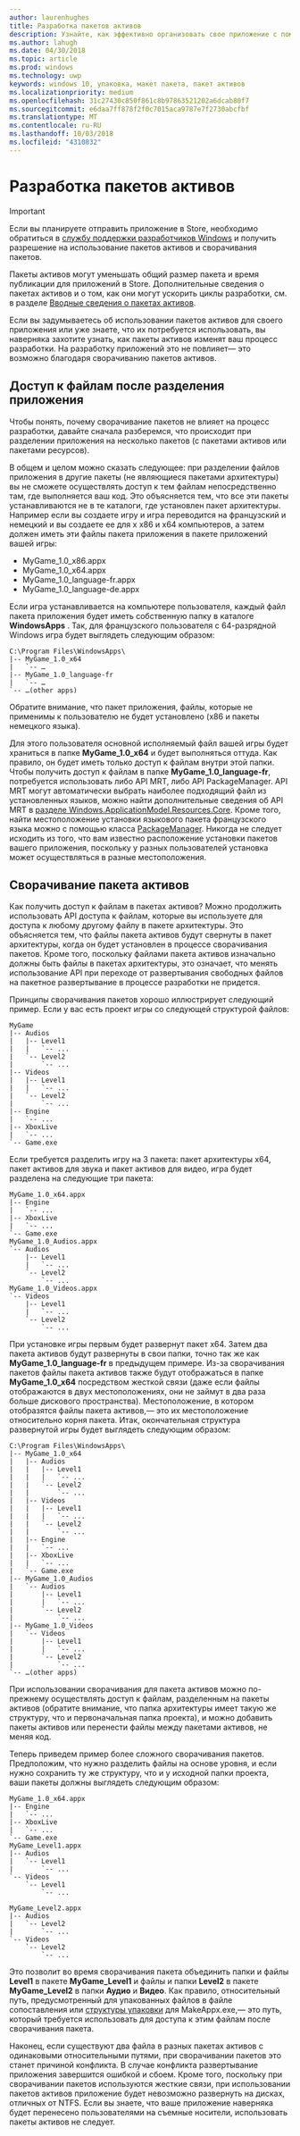 ```yaml
---
author: laurenhughes
title: Разработка пакетов активов
description: Узнайте, как эффективно организовать свое приложение с помощью пакетов активов и сворачивания пакетов.
ms.author: lahugh
ms.date: 04/30/2018
ms.topic: article
ms.prod: windows
ms.technology: uwp
keywords: windows 10, упаковка, макет пакета, пакет активов
ms.localizationpriority: medium
ms.openlocfilehash: 31c27430c850f861c8b97863521202a6dcab80f7
ms.sourcegitcommit: e6daa7ff878f2f0c7015aca9787e7f2730abcfbf
ms.translationtype: MT
ms.contentlocale: ru-RU
ms.lasthandoff: 10/03/2018
ms.locfileid: "4310832"
---
```

# <a name="developing-with-asset-packages-and-package-folding"></a>Разработка пакетов активов 

> [!IMPORTANT]
> Если вы планируете отправить приложение в Store, необходимо обратиться в [службу поддержки разработчиков Windows](https://developer.microsoft.com/windows/support) и получить разрешение на использование пакетов активов и сворачивания пакетов.

Пакеты активов могут уменьшать общий размер пакета и время публикации для приложений в Store. Дополнительные сведения о пакетах активов и о том, как они могут ускорить циклы разработки, см. в разделе [Вводные сведения о пакетах активов](asset-packages.md).

Если вы задумываетесь об использовании пакетов активов для своего приложения или уже знаете, что их потребуется использовать, вы наверняка захотите узнать, как пакеты активов изменят ваш процесс разработки. На разработку приложений это не повлияет— это возможно благодаря сворачиванию пакетов активов.

## <a name="file-access-after-splitting-your-app"></a>Доступ к файлам после разделения приложения

Чтобы понять, почему сворачивание пакетов не влияет на процесс разработки, давайте сначала разберемся, что происходит при разделении приложения на несколько пакетов (с пакетами активов или пакетами ресурсов). 

В общем и целом можно сказать следующее: при разделении файлов приложения в другие пакеты (не являющиеся пакетами архитектуры) вы не сможете осуществлять доступ к тем файлам непосредственно там, где выполняется ваш код. Это объясняется тем, что все эти пакеты устанавливаются не в те каталоги, где установлен пакет архитектуры. Например если вы создаете игру и игра переводится на французский и немецкий и вы создаете ее для x x86 и x64 компьютеров, а затем должен иметь эти файлы пакета приложения в пакете приложений вашей игры:

-   MyGame_1.0_x86.appx
-   MyGame_1.0_x64.appx
-   MyGame_1.0_language-fr.appx
-   MyGame_1.0_language-de.appx

Если игра устанавливается на компьютере пользователя, каждый файл пакета приложения будет иметь собственную папку в каталоге **WindowsApps** . Так, для французского пользователя с 64-разрядной Windows игра будет выглядеть следующим образом:

```example
C:\Program Files\WindowsApps\
|-- MyGame_1.0_x64
|   `-- …
|-- MyGame_1.0_language-fr
|   `-- …
`-- …(other apps)
```

Обратите внимание, что пакет приложения, файлы, которые не применимы к пользователю не будет установлено (x86 и пакеты немецкого языка). 

Для этого пользователя основной исполняемый файл вашей игры будет храниться в папке **MyGame_1.0_x64** и будет выполняться оттуда. Как правило, он будет иметь только доступ к файлам внутри этой папки. Чтобы получить доступ к файлам в папке **MyGame_1.0_language-fr**, потребуется использовать либо API MRT, либо API PackageManager. API MRT могут автоматически выбрать наиболее подходящий файл из установленных языков, можно найти дополнительные сведения об API MRT в [разделе Windows.ApplicationModel.Resources.Core](https://docs.microsoft.com/uwp/api/windows.applicationmodel.resources.core). Кроме того, найти местоположение установки языкового пакета французского языка можно с помощью класса [PackageManager](https://docs.microsoft.com/uwp/api/Windows.Management.Deployment.PackageManager). Никогда не следует исходить из того, что вам известно расположение установки пакетов вашего приложения, поскольку у разных пользователей установка может осуществляться в разные местоположения. 

## <a name="asset-package-folding"></a>Сворачивание пакета активов

Как получить доступ к файлам в пакетах активов? Можно продолжить использовать API доступа к файлам, которые вы используете для доступа к любому другому файлу в пакете архитектуры. Это объясняется тем, что файлы пакета активов будут свернуты в пакет архитектуры, когда он будет установлен в процессе сворачивания пакетов. Кроме того, поскольку файлами пакета активов изначально должны быть файлы в пакетах архитектуры, это означает, что менять использование API при переходе от развертывания свободных файлов на пакетное развертывание в процессе разработки не придется. 

Принципы сворачивания пакетов хорошо иллюстрирует следующий пример. Если у вас есть проект игры со следующей структурой файлов:

```example
MyGame
|-- Audios
|   |-- Level1
|   |   `-- ...
|   `-- Level2
|       `-- ...
|-- Videos
|   |-- Level1
|   |   `-- ...
|   `-- Level2
|       `-- ...
|-- Engine
|   `-- ...
|-- XboxLive
|   `-- ...
`-- Game.exe
```

Если требуется разделить игру на 3 пакета: пакет архитектуры x64, пакет активов для звука и пакет активов для видео, игра будет разделена на следующие три пакета:

```example
MyGame_1.0_x64.appx
|-- Engine
|   `-- ...
|-- XboxLive
|   `-- ...
`-- Game.exe
MyGame_1.0_Audios.appx
`-- Audios
    |-- Level1
    |   `-- ...
    `-- Level2
        `-- ...
MyGame_1.0_Videos.appx
`-- Videos
    |-- Level1
    |   `-- ...
    `-- Level2
        `-- ...
```

При установке игры первым будет развернут пакет x64. Затем два пакета активов будут развернуты в свои папки, точно так же как **MyGame_1.0_language-fr** в предыдущем примере. Из-за сворачивания пакетов файлы пакета активов также будут отображаться в папке **MyGame_1.0_x64** посредством жесткой связи (даже если файлы отображаются в двух местоположениях, они не займут в два раза больше дискового пространства). Местоположение, в котором отобразятся файлы пакета активов,— это их местоположение относительно корня пакета. Итак, окончательная структура развернутой игры будет выглядеть следующим образом:

```example 
C:\Program Files\WindowsApps\
|-- MyGame_1.0_x64
|   |-- Audios
|   |   |-- Level1
|   |   |   `-- ...
|   |   `-- Level2
|   |       `-- ...
|   |-- Videos
|   |   |-- Level1
|   |   |   `-- ...
|   |   `-- Level2
|   |       `-- ...
|   |-- Engine
|   |   `-- ...
|   |-- XboxLive
|   |   `-- ...
|   `-- Game.exe
|-- MyGame_1.0_Audios
|   `-- Audios
|       |-- Level1
|       |   `-- ...
|       `-- Level2
|           `-- ...
|-- MyGame_1.0_Videos
|   `-- Videos
|       |-- Level1
|       |   `-- ...
|       `-- Level2
|           `-- ...
`-- …(other apps)
```

При использовании сворачивания для пакета активов можно по-прежнему осуществлять доступ к файлам, разделенным на пакеты активов (обратите внимание, что папка архитектуры имеет такую же структуру, что и первоначальная папка проекта), и можно добавить пакеты активов или перенести файлы между пакетами активов, не меняя код. 

Теперь приведем пример более сложного сворачивания пакетов. Предположим, что нужно разделить файлы на основе уровня, и если нужно сохранить ту же структуру, что и у исходной папки проекта, ваши пакеты должны выглядеть следующим образом:

```example
MyGame_1.0_x64.appx
|-- Engine
|   `-- ...
|-- XboxLive
|   `-- ...
`-- Game.exe
MyGame_Level1.appx
|-- Audios
|   `-- Level1
|       `-- ...
`-- Videos
    `-- Level1
        `-- ...

MyGame_Level2.appx
|-- Audios
|   `-- Level2
|       `-- ...
`-- Videos
    `-- Level2
        `-- ...
```
Это позволит во время сворачивания пакета объединить папки и файлы **Level1** в пакете **MyGame_Level1** и файлы и папки **Level2** в пакете **MyGame_Level2** в папки **Аудио** и **Видео**. Как правило, относительный путь, предусмотренный для упакованных файлов в файле сопоставления или [структуры упаковки](packaging-layout.md) для MakeAppx.exe,— это путь, который требуется использовать для доступа к этим файлам после сворачивания пакета. 

Наконец, если существуют два файла в разных пакетах активов с одинаковыми относительными путями, при сворачивании пакетов это станет причиной конфликта. В случае конфликта развертывание приложения завершится ошибкой и сбоем. Кроме того, поскольку при сворачивании пакетов используются жесткие связи, при использовании пакетов активов приложение будет невозможно развернуть на дисках, отличных от NTFS. Если вы знаете, что ваше приложение наверняка будет перенесено пользователями на съемные носители, использовать пакеты активов не следует. 


